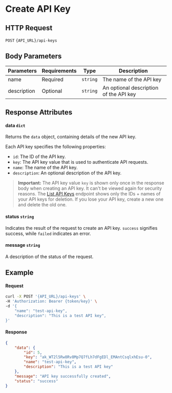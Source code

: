 # Create API Key

## HTTP Request

`POST` `{API_URL}/api-keys`

## Body Parameters

| Parameters  | Requirements | Type     | Description                            |
|-------------|--------------|----------|----------------------------------------|
| name        | Required     | `string` | The name of the API key                |
| description | Optional     | `string` | An optional description of the API key |

## Response Attributes

#### data `dict`

Returns the `data` object, containing details of the new API key.

Each API key specifies the following properties:
- `id`: The ID of the API key.
- `key`: The API key value that is used to authenticate API requests.
- `name`: The name of the API key.
- `description`: An optional description of the API key.

> **Important:** The API key value `key` is shown only once in the response body when creating an API key.
> It can't be viewed again for security reasons. The [List API Keys](List_API_Keys.md) endpoint shows only the IDs + 
> names of your API keys for deletion. If you lose your API key, create a new one and delete the old one.

#### status `string`

Indicates the result of the request to create an API key. `success` signifies success, while `failed` indicates an error.

#### message `string`

A description of the status of the request.

## Example

#### Request

```bash
curl -X POST '{API_URL}/api-keys' \
-H 'Authorization: Bearer {token/key}' \
-d '{
    "name": "test-api-key",
    "description": "This is a test API key",
}'
```

#### Response

```json
{
    "data": {
        "id": 5,
        "key": "ak_WT2l5Rw8Rv8Mp7Q7fLh7dFgEDl_EMAntCsqlxhEsu-0",
        "name": "test-api-key",
        "description": "This is a test API key"
    },
    "message": "API key successfully created",
    "status": "success"
}
```
